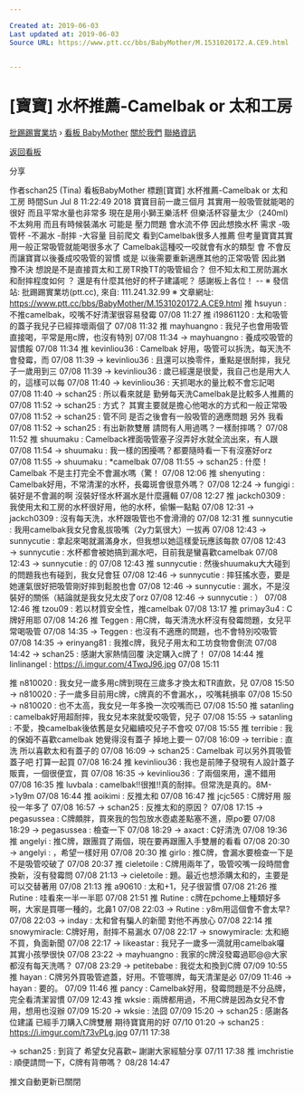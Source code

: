```yaml
---

Created at: 2019-06-03
Last updated at: 2019-06-03
Source URL: https://www.ptt.cc/bbs/BabyMother/M.1531020172.A.CE9.html


---
```


# [寶寶] 水杯推薦-Camelbak or 太和工房


[批踢踢實業坊](https://www.ptt.cc/bbs/) › [看板 BabyMother](https://www.ptt.cc/bbs/BabyMother/index.html) [關於我們](https://www.ptt.cc/about.html) [聯絡資訊](https://www.ptt.cc/contact.html)

[返回看板](https://www.ptt.cc/bbs/BabyMother/index.html)

分享

作者schan25 (Tina)
看板BabyMother
標題\[寶寶\] 水杯推薦-Camelbak or 太和工房
時間Sun Jul 8 11:22:49 2018
寶寶目前一歲三個月 其實用一般吸管就能喝的很好 而且平常水量也非常多 現在是用小獅王樂活杯 但樂活杯容量太少（240ml) 不太夠用 而且有時候裝滿水 可能是 壓力問題 會水流不停 因此想換水杯 需求 -吸管杯 -不漏水 -耐摔 -大容量 目前爬文 看到Camelbak很多人推薦 但考量寶寶其實用一般正常吸管就能喝很多水了 Camelbak這種咬一咬就會有水的類型 會 不會反而讓寶寶以後養成咬吸管的習慣 或是 以後需要重新適應其他的正常吸管 因此猶 豫不決 想說是不是直接買太和工房TR換TT的吸管組合？ 但不知太和工房防漏水和耐摔程度如何 ？ 還是有什麼其他好的杯子建議呢？ 感謝板上各位！ -- ※ 發信站: 批踢踢實業坊(ptt.cc), 來自: 111.241.32.99 ※ 文章網址: <https://www.ptt.cc/bbs/BabyMother/M.1531020172.A.CE9.html>
推 hsuyun : 不推camelbak，咬嘴不好清潔很容易發霉 07/08 11:27
推 i19861120 : 太和吸管的蓋子我兒子已經摔壞兩個了 07/08 11:32
推 mayhuangno : 我兒子也會用吸管直接喝，平常是用c牌，也沒有特別 07/08 11:34
→ mayhuangno : 養成咬吸管的習慣餒 07/08 11:34
推 kevinliou36 : Camelbak 好用，吸管可以拆洗，每天洗不會發霉，而 07/08 11:39
→ kevinliou36 : 且還可以換零件，重點是很耐摔，我兒子一歲用到三 07/08 11:39
→ kevinliou36 : 歲已經還是很愛，我自己也是用大人的，這樣可以每 07/08 11:40
→ kevinliou36 : 天抓喝水的量比較不會忘記喝 07/08 11:40
→ schan25 : 所以看來就是 勤勞每天洗Camelbak是比較多人推薦的 07/08 11:52
→ schan25 : 方式？ 其實主要就是擔心他喝水的方式和一般正常吸 07/08 11:52
→ schan25 : 管不同 是否之後會有一般吸管的適應問題 另外 我看 07/08 11:52
→ schan25 : 有出新款雙層 請問有人用過嗎？一樣耐摔嗎？ 07/08 11:52
推 shuumaku : Camelback裡面吸管塞子沒弄好水就全流出來，有人跟 07/08 11:54
→ shuumaku : 我一樣的困擾嗎？都要隨時看一下有沒塞好orz 07/08 11:55
→ shuumaku : \*camelbak 07/08 11:55
→ schan25 : 什麼！Camelbak 不是主打完全不會漏水嗎（驚！ 07/08 12:06
推 shenyuting : Camelbak好用，不常清潔的水杯，長霉斑會很意外嗎？ 07/08 12:24
→ fungigi : 裝好是不會漏的啊 沒裝好怪水杯漏水是什麼邏輯 07/08 12:27
推 jackch0309 : 我使用太和工房的水杯很好用，他的水杯，偷懶一點點 07/08 12:31
→ jackch0309 : 沒有每天洗，水杯跟吸管也不會滑滑的 07/08 12:31
推 sunnycutie : 我用camelbak我女兒會亂拔吸嘴（2y力氣很大）一拔再 07/08 12:43
→ sunnycutie : 拿起來喝就漏滿身水，但我想以她這樣愛玩應該每款 07/08 12:43
→ sunnycutie : 水杯都會被她搞到漏水吧，目前我是蠻喜歡camelbak 07/08 12:43
→ sunnycutie : 的 07/08 12:43
推 sunnycutie : 然後shuumaku大大碰到的問題我也有碰到，我女兒會狂 07/08 12:46
→ sunnycutie : 摔狂搖水壺，要是她運氣很好把吸管剛好摔到鬆脫也會 07/08 12:46
→ sunnycutie : 漏水，不是沒裝好的關係（結論就是我女兒太皮了orz 07/08 12:46
→ sunnycutie : ） 07/08 12:46
推 tzou09 : 若以材質安全性，推camelbak 07/08 13:17
推 primay3u4 : C牌好用耶 07/08 14:26
推 Teggen : 用C牌，每天清洗水杯沒有發霉問題，女兒平常喝吸管 07/08 14:35
→ Teggen : 也沒有不適應的問題，也不會特別咬吸管 07/08 14:35
→ erinyang81 : 我推c牌，我兒子用太和工坊食物會倒流 07/08 14:42
→ schan25 : 感謝大家熱情回覆 決定購入c牌了！ 07/08 14:44
推 linlinangel : <https://i.imgur.com/4TwqJ96.jpg> 07/08 15:11

推 n810020 : 我女兒一歲多用c牌到現在三歲多才換太和TR直飲，兒 07/08 15:50
→ n810020 : 子一歲多目前用c牌，c牌真的不會漏水，，咬嘴耗損率 07/08 15:50
→ n810020 : 也不太高，我女兒一年多換一次咬嘴而已 07/08 15:50
推 satanling : camelbak好用超耐摔，我女兒本來就愛咬吸管，兒子 07/08 15:55
→ satanling : 不愛，換camelbak後依舊是女兒繼續咬兒子不會咬 07/08 15:55
推 terribie : 我的保姆不喜歡camelbak 她覺得沒有蓋子 掉地上要一 07/08 16:09
→ terribie : 直洗 所以喜歡太和有蓋子的 07/08 16:09
→ schan25 : Camelbak 可以另外買吸管蓋子吧 打算一起買 07/08 16:24
推 kevinliou36 : 我也是前陣子發現有人設計蓋子販賣，一個很便宜，買 07/08 16:35
→ kevinliou36 : 了兩個來用，還不錯用 07/08 16:35
推 luvbala : camelbak!!很推!!真的耐摔。但常洗是真的。8M->1y9m 07/08 16:44
推 aoikimi : 反推太和 07/08 16:47
推 jcjc565 : C牌好用 服役一年多了 07/08 16:57
→ schan25 : 反推太和的原因？ 07/08 17:15
→ pegasussea : C牌頗胖，買來我的包包放水壺處差點塞不進，原po要 07/08 18:29
→ pegasussea : 檢查一下 07/08 18:29
→ axact : C好清洗 07/08 19:36
推 angelyi : 推C牌，跟團買了兩個，現在要再跟團入手雙層的看看 07/08 20:30
→ angelyi : ，希望一樣好用 07/08 20:30
推 girlo : 推C牌，會漏水要檢查一下是不是吸管咬破了 07/08 20:37
推 cieletoile : C牌用兩年了，吸管咬嘴一段時間會換新，沒有發霉問 07/08 21:13
→ cieletoile : 題。最近也想添購太和的，主要是可以交替著用 07/08 21:13
推 a90610 : 太和+1，兒子很習慣 07/08 21:26
推 Rutine : 哇看來一半一半耶 07/08 21:51
推 Rutine : c牌在pchome上種類好多啊，大家是買哪一種的，北鼻1 07/08 22:03
→ Rutine : y8m用這個會不會太早? 07/08 22:03
→ inday : 太和曾有騙人的新聞 對他不再放心 07/08 22:14
推 snowymiracle: C牌好用，耐摔不易漏水 07/08 22:17
→ snowymiracle: 太和絕不買，負面新聞 07/08 22:17
→ likeastar : 我兒子一歲多一滴就用camelbak囉 其實小孩學很快 07/08 23:22
→ mayhuangno : 我家的c牌沒發霉過耶@@大家都沒有每天洗嗎？ 07/08 23:29
→ petitebabe : 我從太和換到C牌 07/09 10:55
推 hayan : C牌另外買吸管遮蓋，好用。不管哪牌，每天清潔是必 07/09 11:46
→ hayan : 要的。 07/09 11:46
推 pancy : Camelbak好用，發霉問題是不分品牌，完全看清潔習慣 07/09 12:43
推 wksie : 兩牌都用過，不用C牌是因為女兒不會用，想用也沒辦 07/09 15:20
→ wksie : 法囧 07/09 15:20
→ schan25 : 感謝各位建議 已經手刀購入C牌雙層 期待寶寶用的好 07/10 01:20
→ schan25 : <https://i.imgur.com/t73vPLg.jpg> 07/11 17:38

→ schan25 : 到貨了 希望女兒喜歡~ 謝謝大家經驗分享 07/11 17:38
推 imchristie : 順便請問一下，C牌有背帶嗎？ 08/28 14:47

推文自動更新已關閉

